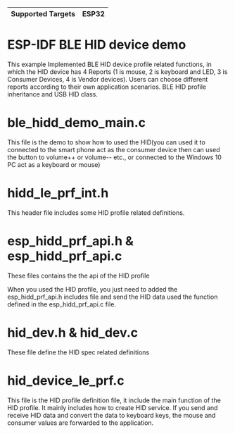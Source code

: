 | Supported Targets | ESP32 |
| ----------------- | ----- |

ESP-IDF BLE HID device demo
========================
This example Implemented BLE HID device profile related functions, in which the HID device has 
4 Reports (1 is mouse, 2 is keyboard and LED, 3 is Consumer Devices, 4 is Vendor devices). 
Users can choose different reports according to their own application scenarios.
BLE HID profile inheritance and USB HID class. 

ble_hidd_demo_main.c
==========================
This file is the demo to show how to used the HID(you can used it to connected to the smart phone act as the consumer device then can used the button to 
volume++ or volume-- etc., or connected to the Windows 10 PC act as a keyboard or mouse)

hidd_le_prf_int.h
==========================
This header file includes some HID profile related definitions.

esp_hidd_prf_api.h & esp_hidd_prf_api.c
===========================================
These files contains the the api of the HID profile

When you used the HID profile, you just need to added the esp_hidd_prf_api.h includes file and send the HID data used the function defined in the esp_hidd_prf_api.c file.

hid_dev.h & hid_dev.c
======================
These file define the HID spec related definitions

hid_device_le_prf.c
======================
This file is the HID profile definition file, it include the main function of the HID profile. 
It mainly includes how to create HID service. If you send and receive HID data and convert the data to keyboard keys, 
the mouse and consumer values are forwarded to the application.
